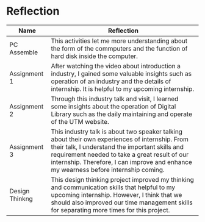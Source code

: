 # Reflection
| Name | Reflection |
|------|------------|
| PC Assemble | This activities let me more understanding about the form of the commputers and the function of hard disk inside the computer. |
| Assignment 1 | After watching the video about introduction a industry, I gained some valuable insights such as operation of an industry and the details of internship. It is helpful to my upcoming internship.  |
| Assignment 2 | Through this industry talk and visit, I learned some insights about the operation of Digital Library such as the daily maintaining and operate of the UTM website.  |
| Assignment 3 | This industry talk is about two speaker talking about their own experiences of internship. From their talk, I understand the important skills and requirement needed to take a great result of our internship. Therefore, I can improve and enhance my wearness before internship coming. |
| Design Thinkng | This design thinking project improved my thinking and communication skills that helpful to my upcoming internship. However, I think that we should also improved our time management skills for separating more times for this project. |
